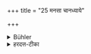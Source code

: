 +++
title = "25 मनसा चानध्याये"

+++

<details><summary>Bühler</summary>

25. And during the time for rest (he shall give) his mind (to doubtful passages of the lesson learnt).
</details>

<details><summary>हरदत्त-टीका</summary>

## सूत्रम्
मनसा चाऽनध्याये ॥ २५ ॥  
### टिप्पनी
अनध्यायकाले मनसा च अध्यायादनन्तरः स्यात् । सन्देहस्थानानि मनसा निरूपयेत् । अध्ययनविषयामेव चिन्तां कुर्यात् ॥ २५ ॥
</details>

